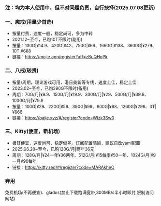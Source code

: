 ### 注：均为本人使用中，但不对问题负责，自行抉择(2025.07.08更新)

### 一、魔戒(用量少首选)
- 按量付费，速度一般，稳定尚可，多为中转
- 2021.12~至今，已购10T不限时(副用)
- 按量：130G|¥14.9、420G|¥42、750G|¥69、1660G|¥138、3600G|¥279、10T|¥688
- 链接：https://mojie.app/register?aff=zBuQHqPk

### 二、八戒(较贵)
- 按量/周期，理论游戏可用，港日美新等专线，速度上佳，稳定上佳
- 2023.02~至今，已购390G不限时(备用)
- 周期：70G/月|¥9.9、150G/月|¥19.9、300G/月|¥29、500G/月|¥39.9、1000G/月|¥79.9
- 按量：100G|¥29、220G|¥59、390G|¥99、800G|¥98、1260G|¥298、3T|¥666
- 链接：https://bajie.xyz/#/register?code=WIzk3Sw0

### 三、Kitty(便宜，新机场)
- 极其便宜，速度尚可，稳定偏差。订阅配置简陋，建议自改yaml配置
- 2025.06.28~至今，已购128G/月|两年36元
- 周期：128G/月|¥24一年¥36两年、512G/月|¥15每季¥50一年、1024G/月|¥9一月¥90每年
- 链接：https://kitty.red/#/register?code=MARAkheO


### 弃用
免费机场(不再便宜)、glados(禁止下载跑满宽带,300MB/s半小时即封,限制访问网站)
